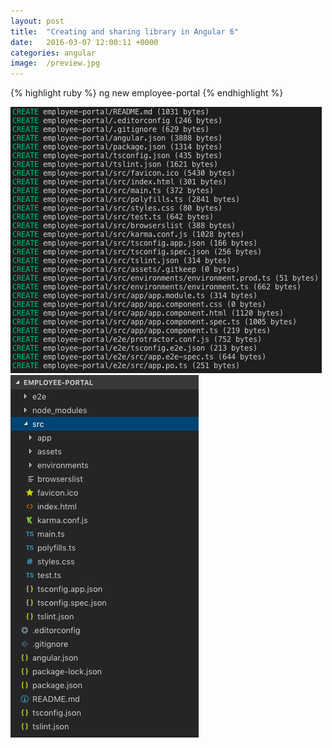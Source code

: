 ```yaml
---
layout: post
title:  "Creating and sharing library in Angular 6"
date:   2016-03-07 12:00:11 +0000
categories: angular
image:  /preview.jpg
---
```



{% highlight ruby %}
ng new employee-portal
{% endhighlight %}

<img src="/images/post1-creating-library-angular/screenshot-1.png" class="fit image">

<img src="/images/post1-creating-library-angular/screenshot-2.png">

<!-- Check out the [Jekyll docs][jekyll-docs] for more info on how to get the most out of Jekyll. File all bugs/feature requests at [Jekyll’s GitHub repo][jekyll-gh]. If you have questions, you can ask them on [Jekyll Talk][jekyll-talk].

[jekyll-docs]: http://jekyllrb.com/docs/home
[jekyll-gh]:   https://github.com/jekyll/jekyll
[jekyll-talk]: https://talk.jekyllrb.com/ -->

